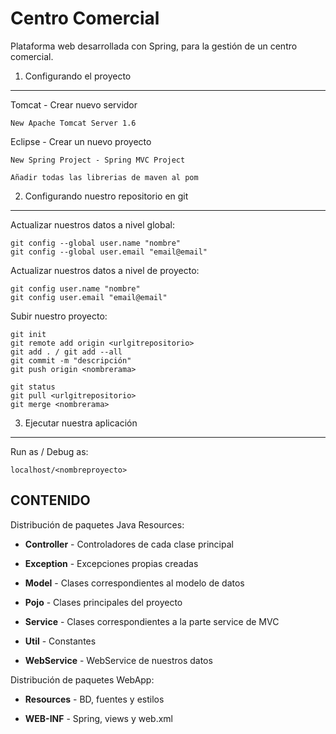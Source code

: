 # Centro Comercial #

Plataforma web desarrollada con Spring, para la gestión de un centro comercial.

1) Configurando el proyecto
----------------------------------

Tomcat - Crear nuevo servidor

	New Apache Tomcat Server 1.6

Eclipse - Crear un nuevo proyecto

	New Spring Project - Spring MVC Project

	Añadir todas las librerias de maven al pom 

	
2) Configurando nuestro repositorio en git
-------------------------------------

Actualizar nuestros datos a nivel global:
	
	git config --global user.name "nombre"
	git config --global user.email "email@email"

Actualizar nuestros datos a nivel de proyecto:
	
	git config user.name "nombre"
	git config user.email "email@email"

Subir nuestro proyecto:

	git init 
	git remote add origin <urlgitrepositorio>
	git add . / git add --all
	git commit -m "descripción"
	git push origin <nombrerama>

	git status 
	git pull <urlgitrepositorio>
	git merge <nombrerama>
	

3) Ejecutar nuestra aplicación
-------------------------------------

Run as / Debug as: 
    
	localhost/<nombreproyecto>


CONTENIDO
---------------

Distribución de paquetes Java Resources:
  
  * **Controller** - Controladores de cada clase principal

  * **Exception** - Excepciones propias creadas

  * **Model** - Clases correspondientes al modelo de datos
  
  * **Pojo** - Clases principales del proyecto
  
  * **Service** - Clases correspondientes a la parte service de MVC
  
  * **Util** - Constantes

  * **WebService** - WebService de nuestros datos 

Distribución de paquetes WebApp:
  
  * **Resources** - BD, fuentes y estilos

  * **WEB-INF** - Spring, views y web.xml

